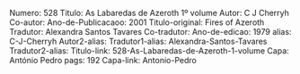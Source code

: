 Numero: 528
Titulo: As Labaredas de Azeroth 1º volume
Autor: C J Cherryh
Co-autor: 
Ano-de-Publicacaoo: 2001
Titulo-original: Fires of Azeroth
Tradutor: Alexandra Santos Tavares
Co-tradutor: 
Ano-de-edicao: 1979
alias: C-J-Cherryh
Autor2-alias: 
Tradutor1-alias: Alexandra-Santos-Tavares
Tradutor2-alias: 
Titulo-link: 528-As-Labaredas-de-Azeroth-1-volume
Capa: António Pedro
pags: 192
Capa-link: Antonio-Pedro